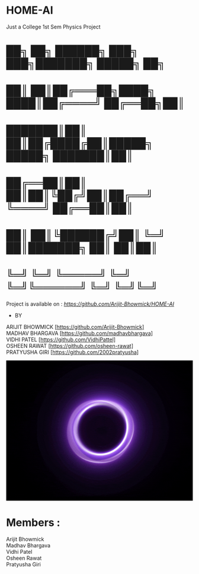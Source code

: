 # HOME-AI
Just a College 1st Sem Physics Project

# ██╗  ██╗ ██████╗ ███╗   ███╗███████╗               █████╗ ██╗
# ██║  ██║██╔═══██╗████╗ ████║██╔════╝              ██╔══██╗██║
# ███████║██║   ██║██╔████╔██║█████╗      █████╗    ███████║██║
# ██╔══██║██║   ██║██║╚██╔╝██║██╔══╝      ╚════╝    ██╔══██║██║
# ██║  ██║╚██████╔╝██║ ╚═╝ ██║███████╗              ██║  ██║██║
# ╚═╝  ╚═╝ ╚═════╝ ╚═╝     ╚═╝╚══════╝              ╚═╝  ╚═╝╚═╝

Project is available on : <i>https://github.com/Arijit-Bhowmick/HOME-AI</i>

- BY

ARIJIT BHOWMICK [https://github.com/Arijit-Bhowmick]<br>
MADHAV BHARGAVA [https://github.com/madhavbhargava]<br>
VIDHI PATEL     [https://github.com/VidhiPattel]<br>
OSHEEN RAWAT    [https://github.com/osheen-rawat]<br>
PRATYUSHA GIRI  [https://github.com/2002pratyusha]<br>

<img src="Images/ai-loader.gif">

# Members :

Arijit Bhowmick<br>
Madhav Bhargava<br>
Vidhi Patel<br>
Osheen Rawat<br>
Pratyusha Giri

